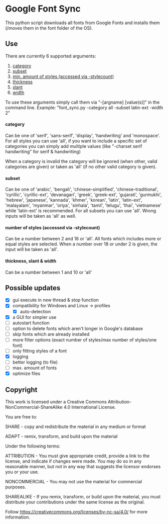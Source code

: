 # Google Font Sync
This python script downloads all fonts from Google Fonts and installs them (/moves them in the font folder of the OS).

## Use

There are currently 6 supported arguments:
1. [category](#category)
2. [subset](#subset)
3. [min. amount of styles (accessed via -stylecount)](#number-of-styles-accessed-via--stylecount)
4. [thickness](#thickness-slant--width)
5. [slant](#thickness-slant--width)
6. [width](#thickness-slant--width)

To use these arguments simply call them via "-[argname] [value(s)]" in the command line.
Example: "font_sync.py -category all -subset latin-ext -width 2"

#### category
Can be one of 'serif', 'sans-serif', 'display', 'handwriting' and 'monospace'.
For all styles you can use 'all', if you want to include a specific set of categories you can simply add multiple values
(like "-charset serif handwriting" for serif & handwriting)

When a category is invalid the category will be ignored (when other, valid categories are given) or taken as 'all' (if
no other valid category is given).

#### subset
Can be one of 'arabic', 'bengali', 'chinese-simplified', 'chinese-traditional', 'cyrillic', 'cyrillic-ext',
'devanagari', 'greek', 'greek-ext', 'gujarati', 'gurmukhi', 'hebrew', 'japanese', 'kannada', 'khmer', 'korean', 'latin',
'latin-ext', 'malayalam', 'myanmar', 'oriya', 'sinhala', 'tamil', 'telugu', 'thai', 'vietnamese' while 'latin-ext' is
recommended. For all subsets you can use 'all'. Wrong inputs will be taken as 'all' as well.

#### number of styles (accessed via -stylecount)

Can be a number between 2 and 18 or 'all'. All fonts which includes more or equal styles are selected. When a number
over 18 or under 2 is given, the input will be taken as 'all'.

#### thickness, slant & width

Can be a number between 1 and 10 or 'all'

## Possible updates

- [x] gui execute in new thread & stop function
- [x] compatibility for Windows and Linux -> profiles
    - [x] auto-detection
- [x] a GUI for simpler use
- [ ] autostart function
- [ ] option to delete fonts which aren't longer in Google's database
- [ ] skip fonts which are already installed
- [ ] more filter options (exact number of styles/max number of styles/one font)
- [ ] only fitting styles of a font
- [x] logging
- [ ] better logging (to file)
- [ ] max. amount of fonts
- [x] optimize files

## Copyright
This work is licensed under a Creative Commons Attribution-NonCommercial-ShareAlike 4.0 International License.

You are free to:

SHARE - copy and redistribute the material in any medium or format

ADAPT - remix, transform, and build upon the material

Under the following terms:

  ATTRIBUTION - You must give appropriate credit, provide a link to the license, and indicate if changes were made.
                You may do so in any reasonable manner, but not in any way that suggests the licensor endorses you or
                your use.
                
  NONCOMMERCIAL - You may not use the material for commercial purposes.
  
  SHAREALIKE - If you remix, transform, or build upon the material, you must distribute your contributions under the
               same license as the original.
               
Follow https://creativecommons.org/licenses/by-nc-sa/4.0/ for more information.
